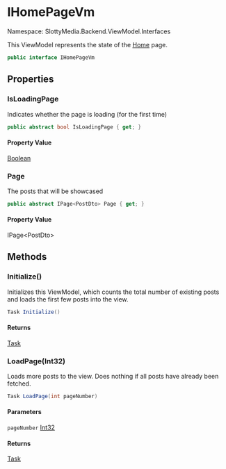 # IHomePageVm

Namespace: SlottyMedia.Backend.ViewModel.Interfaces

This ViewModel represents the state of the [Home](./slottymedia.components.pages.home.md) page.

```csharp
public interface IHomePageVm
```

## Properties

### **IsLoadingPage**

Indicates whether the page is loading (for the first time)

```csharp
public abstract bool IsLoadingPage { get; }
```

#### Property Value

[Boolean](https://docs.microsoft.com/en-us/dotnet/api/system.boolean)<br>

### **Page**

The posts that will be showcased

```csharp
public abstract IPage<PostDto> Page { get; }
```

#### Property Value

IPage&lt;PostDto&gt;<br>

## Methods

### **Initialize()**

Initializes this ViewModel, which counts the total number of existing posts and loads the first few
 posts into the view.

```csharp
Task Initialize()
```

#### Returns

[Task](https://docs.microsoft.com/en-us/dotnet/api/system.threading.tasks.task)<br>

### **LoadPage(Int32)**

Loads more posts to the view. Does nothing if all posts have already been fetched.

```csharp
Task LoadPage(int pageNumber)
```

#### Parameters

`pageNumber` [Int32](https://docs.microsoft.com/en-us/dotnet/api/system.int32)<br>

#### Returns

[Task](https://docs.microsoft.com/en-us/dotnet/api/system.threading.tasks.task)<br>
